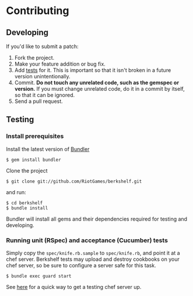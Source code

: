 # Contributing

## Developing

If you'd like to submit a patch:

1. Fork the project.
2. Make your feature addition or bug fix.
3. Add [tests](#testing) for it. This is important so that it isn't broken in a
   future version unintentionally.
4. Commit. **Do not touch any unrelated code, such as the gemspec or version.**
   If you must change unrelated code, do it in a commit by itself, so that it
   can be ignored.
5. Send a pull request.

## Testing

### Install prerequisites

Install the latest version of [Bundler](http://gembundler.com)

    $ gem install bundler

Clone the project

    $ git clone git://github.com/RiotGames/berkshelf.git

and run:

    $ cd berkshelf
    $ bundle install

Bundler will install all gems and their dependencies required for testing and developing.

### Running unit (RSpec) and acceptance (Cucumber) tests

Simply copy the `spec/knife.rb.sample` to `spec/knife.rb`, and point it at a
chef server. Berkshelf tests may upload and destroy cookbooks on your chef
server, so be sure to configure a server safe for this task.

    $ bundle exec guard start

See [here](https://github.com/tdegrunt/vagrant-chef-server-bootstrap) for a
quick way to get a testing chef server up.
